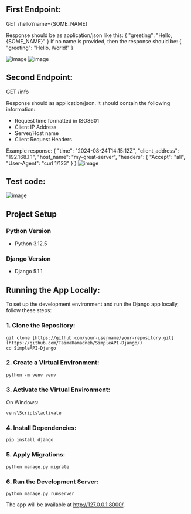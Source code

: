 ## First Endpoint:
GET /hello?name={SOME_NAME}

Response should be as application/json like this:
{
  "greeting": "Hello, {SOME_NAME}"
}
If no name is provided, then the response should be:
{ 
   "greeting": "Hello, World!"
}

![image](https://github.com/user-attachments/assets/442be78c-389b-4b87-8db8-8e4914ff257f)
![image](https://github.com/user-attachments/assets/9b602f59-de59-408e-8afa-f45b9e88067e)


## Second Endpoint:
GET /info

Response should as application/json. It should contain the following information:
- Request time formatted in ISO8601
- Client IP Address
- Server/Host name
- Client Request Headers

Example response:
{
  "time": "2024-08-24T14:15:12Z",
  "client_address": "192.168.1.1",
  "host_name": "my-great-server",
  "headers": {
    "Accept": "all",
    "User-Agent": "curl 1/123"
  }
}
![image](https://github.com/user-attachments/assets/cec8e531-bc9a-4e30-8bc2-f4faa6406701)


## Test code:
![image](https://github.com/user-attachments/assets/d44d7d16-9645-40e5-8eb4-3a64346fca59)


## Project Setup

### Python Version
- Python 3.12.5

### Django Version
- Django 5.1.1


## Running the App Locally:
To set up the development environment and run the Django app locally, follow these steps:

### 1. Clone the Repository:
```
git clone [https://github.com/your-username/your-repository.git](https://github.com/TaimaHamadneh/SimpleAPI-Django/)
cd SimpleAPI-Django
```
### 2. Create a Virtual Environment:
```
python -m venv venv
```
### 3. Activate the Virtual Environment:
On Windows:
```
venv\Scripts\activate
```
### 4. Install Dependencies:
```
pip install django
```
### 5. Apply Migrations:
```
python manage.py migrate
```
### 6. Run the Development Server:
```
python manage.py runserver
```
The app will be available at http://127.0.0.1:8000/.








